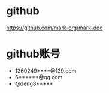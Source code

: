 
# github
https://github.com/mark-org/mark-doc

# github账号
* 1360249****@139.com
* 6******@qq.com
* @deng8*****



